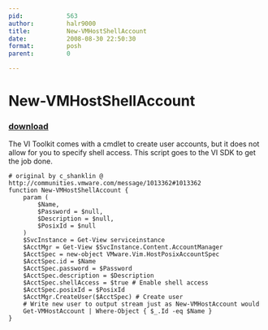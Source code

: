 ```yaml
---
pid:            563
author:         halr9000
title:          New-VMHostShellAccount
date:           2008-08-30 22:50:30
format:         posh
parent:         0

---
```


# New-VMHostShellAccount

### [download](//scripts/563.ps1)

The VI Toolkit comes with a cmdlet to create user accounts, but it does not allow for you to specify shell access. This script goes to the VI SDK to get the job done. 

```posh
# original by c_shanklin @ http://communities.vmware.com/message/1013362#1013362
function New-VMHostShellAccount {
	param (
		$Name,
		$Password = $null, 
		$Description = $null, 
		$PosixId = $null
	)
	$SvcInstance = Get-View serviceinstance
	$AcctMgr = Get-View $SvcInstance.Content.AccountManager
	$AcctSpec = new-object VMware.Vim.HostPosixAccountSpec
	$AcctSpec.id = $Name
	$AcctSpec.password = $Password
	$AcctSpec.description = $Description
	$AcctSpec.shellAccess = $true # Enable shell access
	$AcctSpec.posixId = $PosixId
	$AcctMgr.CreateUser($AcctSpec) # Create user
	# Write new user to output stream just as New-VMHostAccount would
	Get-VMHostAccount | Where-Object { $_.Id -eq $Name }
}
```
